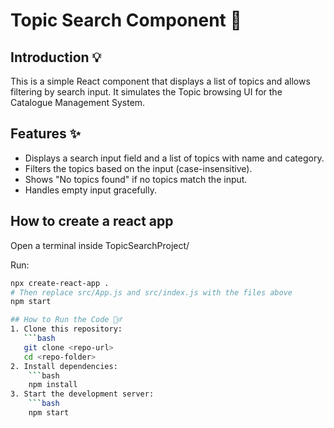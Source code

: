 # Topic Search Component 🚀

## Introduction 💡
This is a simple React component that displays a list of topics and allows filtering by search input. It simulates the Topic browsing UI for the Catalogue Management System.

## Features ✨
- Displays a search input field and a list of topics with name and category.
- Filters the topics based on the input (case-insensitive).
- Shows "No topics found" if no topics match the input.
- Handles empty input gracefully.
## How to create a react app
Open a terminal inside TopicSearchProject/

Run:

```bash
npx create-react-app .
# Then replace src/App.js and src/index.js with the files above
npm start

## How to Run the Code 🏃‍♂️
1. Clone this repository:
   ```bash
   git clone <repo-url>
   cd <repo-folder>
2. Install dependencies:
    ```bash
    npm install
3. Start the development server:
    ```bash
    npm start
